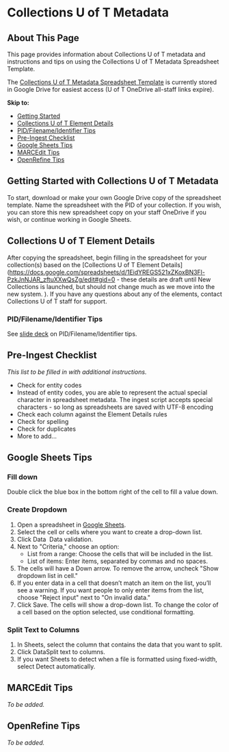 # Collections U of T Metadata

## About This Page

This page provides information about Collections U of T metadata and instructions and tips on using the Collections U of T Metadata Spreadsheet Template.

The [Collections U of T Metadata Spreadsheet Template](https://docs.google.com/spreadsheets/d/1PMtZt5CzkidIXbTBUaoi8Qg7kBU-m9RzeM-lBMORPks/edit?usp=sharing) is currently stored in Google Drive for easiest access (U of T OneDrive all-staff links expire).

**Skip to:**
* [Getting Started](metadata_template_instructions.md#getting-started-with-collections-u-of-t-metadata)
* [Collections U of T Element Details](metadata_template_instructions.md#collections-u-of-t-element-details)
* [PID/Filename/Identifier Tips](metadata_template_instructions.md#pidfilenameidentifier-tips)
* [Pre-Ingest Checklist](metadata_template_instructions.md#pre-ingest-checklist)
* [Google Sheets Tips](metadata_template_instructions.md#google-sheets-tips)
* [MARCEdit Tips](metadata_template_instructions.md#marcedit-tips)
* [OpenRefine Tips](metadata_template_instructions.md#openrefine-tips)

## Getting Started with Collections U of T Metadata

To start, download or make your own Google Drive copy of the spreadsheet template. 
Name the spreadsheet with the PID of your collection.
If you wish, you can store this new spreadsheet copy on your staff OneDrive if you wish, or continue working in Google Sheets.

## Collections U of T Element Details

After copying the spreadsheet, begin filling in the spreadsheet for your collection(s) based on the [Collections U of T Element Details](https://docs.google.com/spreadsheets/d/1EidYREGS521xZKoxBN3Fl-PzkJnNJAR_zftuXXwQsZg/edit#gid=0 - these details are draft until New Collections is launched, but should not change much as we move into the new system.
). If you have any questions about any of the elements, contact Collections U of T staff for support.

### PID/Filename/Identifier Tips

See [slide deck](https://docs.google.com/presentation/d/1W2PWTBE22rj15h7FbVDgAv5DIfg33rnn-1vLQZ_qgDw/edit?usp=sharing) on PID/Filename/Identifier tips. 

## Pre-Ingest Checklist

*This list to be filled in with additional instructions.*

* Check for entity codes
* Instead of entity codes, you are able to represent the actual special character in spreadsheet metadata. The ingest script accepts special characters - so long as spreadsheets are saved with UTF-8 encoding
* Check each column against the Element Details rules
* Check for spelling
* Check for duplicates
* More to add...

## Google Sheets Tips

### Fill down

Double click the blue box in the bottom right of the cell to fill a value down.

### Create Dropdown

1. Open a spreadsheet in [Google Sheets](https://docs.google.com/spreadsheets/).
2. Select the cell or cells where you want to create a drop-down list.
3. Click Data  Data validation.
4. Next to "Criteria," choose an option:
    * List from a range: Choose the cells that will be included in the list.
    * List of items: Enter items, separated by commas and no spaces.
5. The cells will have a Down arrow. To remove the arrow, uncheck "Show dropdown list in cell."
6. If you enter data in a cell that doesn’t match an item on the list, you’ll see a warning. If you want people to only enter items from the list, choose "Reject input" next to "On invalid data."
7. Click Save. The cells will show a drop-down list. To change the color of a cell based on the option selected, use conditional formatting. 

### Split Text to Columns

1. In Sheets, select the column that contains the data that you want to split.
2. Click DataSplit text to columns.
3. If you want Sheets to detect when a file is formatted using fixed-width, select Detect automatically.

## MARCEdit Tips

*To be added.*

## OpenRefine Tips

*To be added.*

